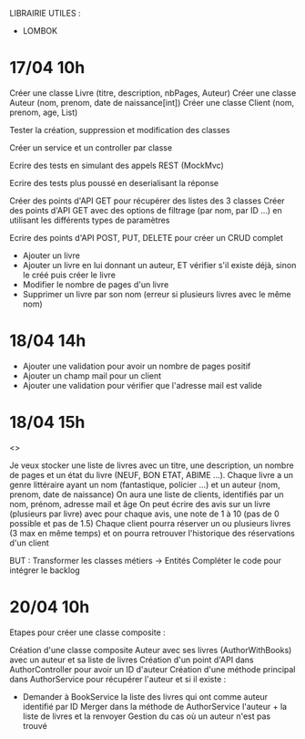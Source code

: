 LIBRAIRIE UTILES :

- LOMBOK


17/04 10h
=========

Créer une classe Livre (titre, description, nbPages, Auteur)
Créer une classe Auteur (nom, prenom, date de naissance[int])
Créer une classe Client (nom, prenom, age, List<Livre>)

Tester la création, suppression et modification des classes

Créer un service et un controller par classe

Ecrire des tests en simulant des appels REST (MockMvc)

Ecrire des tests plus poussé en deserialisant la réponse 

Créer des points d'API GET pour récupérer des listes des 3 classes
Créer des points d'API GET avec des options de filtrage (par nom, par ID ...) en utilisant les différents types de paramètres

Ecrire des points d'API POST, PUT, DELETE pour créer un CRUD complet 

- Ajouter un livre
- Ajouter un livre en lui donnant un auteur, ET vérifier s'il existe déjà, sinon le créé puis créer le livre
- Modifier le nombre de pages d'un livre
- Supprimer un livre par son nom (erreur si plusieurs livres avec le même nom)

18/04 14h
=========

- Ajouter une validation pour avoir un nombre de pages positif
- Ajouter un champ mail pour un client
- Ajouter une validation pour vérifier que l'adresse mail est valide

18/04 15h
=========

<<BACKLOG>>

Je veux stocker une liste de livres avec un titre, une description, un nombre de pages et un état du livre (NEUF, BON ETAT, ABIME ...). 
Chaque livre a un genre littéraire ayant un nom (fantastique, policier ...) et un auteur (nom, prenom, date de naissance)
On aura une liste de clients, identifiés par un nom, prénom, adresse mail et âge
On peut écrire des avis sur un livre (plusieurs par livre) avec pour chaque avis, une note de 1 à 10 (pas de 0 possible et pas de 1.5)
Chaque client pourra réserver un ou plusieurs livres (3 max en même temps) et on pourra retrouver l'historique des réservations d'un client

BUT : Transformer les classes métiers -> Entités 
Compléter le code pour intégrer le backlog

20/04 10h
=========

Etapes pour créer une classe composite :

Création d'une classe composite Auteur avec ses livres (AuthorWithBooks) avec un auteur et sa liste de livres
Création d'un point d'API dans AuthorController pour avoir un ID d'auteur
Création d'une méthode principal dans AuthorService pour récupérer l'auteur et si il existe : 
- Demander à BookService la liste des livres qui ont comme auteur identifié par ID
Merger dans la méthode de AuthorService l'auteur + la liste de livres et la renvoyer 
Gestion du cas où un auteur n'est pas trouvé

